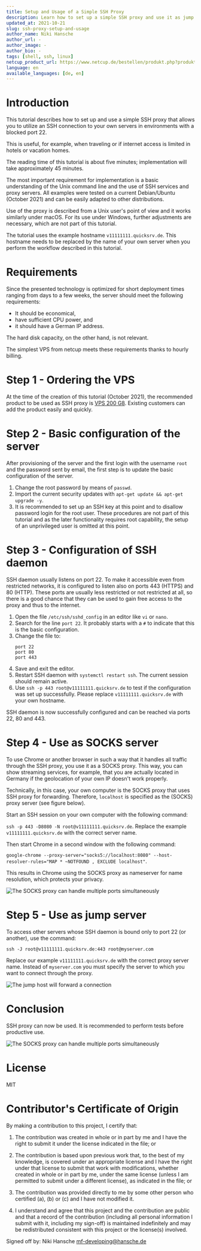 ```yaml
---
title: Setup and Usage of a Simple SSH Proxy
description: Learn how to set up a simple SSH proxy and use it as jump host or SOCKS proxy.
updated_at: 2021-10-21
slug: ssh-proxy-setup-and-usage
author_name: Niki Hansche
author_url: -
author_image: -
author_bio: -
tags: [shell, ssh, linux] 
netcup_product_url: https://www.netcup.de/bestellen/produkt.php?produkt=2000
language: en
available_languages: [de, en]
---
```


# Introduction
This tutorial describes how to set up and use a simple SSH proxy that allows you to utilize an SSH connection to your own servers in environments with a blocked port 22.

This is useful, for example, when traveling or if internet access is limited in hotels or vacation homes.

The reading time of this tutorial is about five minutes; implementation will take approximately 45 minutes.

The most important requirement for implementation is a basic understanding of the Unix command line and the use of SSH services and proxy servers. All examples were tested on a current Debian/Ubuntu (October 2021) and can be easily adapted to other distributions.

Use of the proxy is described from a Unix user's point of view and it works similarly under macOS. For its use under Windows, further adjustments are necessary, which are not part of this tutorial.

The tutorial uses the example hostname `v11111111.quicksrv.de`. This hostname needs to be replaced by the name of your own server when you perform the workflow described in this tutorial.

# Requirements
Since the presented technology is optimized for short deployment times ranging from days to a few weeks, the server should meet the following requirements:

* It should be economical,
* have sufficient CPU power, and
* it should have a German IP address.

The hard disk capacity, on the other hand, is not relevant.

The simplest VPS from netcup meets these requirements thanks to hourly billing.

# Step 1 - Ordering the VPS
At the time of the creation of this tutorial (October 2021), the recommended product to be used as SSH proxy is [VPS 200 G8](https://www.netcup.de/bestellen/produkt.php?produkt=2000). 
Existing customers can add the product easily and quickly.

# Step 2 - Basic configuration of the server
After provisioning of the server and the first login with the username `root` and the password sent by email, the first step is to update the basic configuration of the server.

1. Change the root password by means of `passwd`.
2. Import the current security updates with `apt-get update && apt-get upgrade -y`.
3. It is recommended to set up an SSH key at this point and to disallow password login for the root user. These procedures are not part of this tutorial and as the later functionality requires root capability, the setup of an unprivileged user is omitted at this point.

# Step 3 - Configuration of SSH daemon
SSH daemon usually listens on port 22. To make it accessible even from restricted networks, it is configured to listen also on ports 443 (HTTPS) and 80 (HTTP). These ports are usually less restricted or not restricted at all, so there is a good chance that they can be used to gain free access to the proxy and thus to the internet.

1. Open the file `/etc/ssh/sshd_config` in an editor like `vi` or `nano`.
2. Search for the line `port 22`. It probably starts with a `#` to indicate that this is the basic configuration.
3. Change the file to:
   ```
   port 22 
   port 80 
   port 443 
   ```
4. Save and exit the editor.
5. Restart SSH daemon with `systemctl restart ssh`. The current session should remain active.
6. Use `ssh -p 443 root@v11111111.quicksrv.de` to test if the configuration was set up successfully.
   Please replace `v11111111.quicksrv.de` with your own hostname.

SSH daemon is now successfully configured and can be reached via ports 22, 80 and 443.

# Step 4 - Use as SOCKS server
To use Chrome or another browser in such a way that it handles all traffic through the SSH proxy, you use it as a SOCKS proxy. This way, you can show streaming services, for example, that you are actually located in Germany if the geolocation of your own IP doesn't work properly.

Technically, in this case, your own computer is the SOCKS proxy that uses SSH proxy for forwarding. Therefore, `localhost` is specified as the (SOCKS) proxy server (see figure below).

Start an SSH session on your own computer with the following command:

`ssh -p 443 -D8080 -N root@v11111111.quicksrv.de`. Replace the example `v11111111.quicksrv.de` with the correct server name.

Then start Chrome in a second window with the following command:

`google-chrome --proxy-server="socks5://localhost:8080" --host-resolver-rules="MAP * ~NOTFOUND , EXCLUDE localhost"`.

This results in Chrome using the SOCKS proxy as nameserver for name resolution, which protects your privacy.

![The SOCKS proxy can handle multiple ports simultaneously](images/socks.png)

# Step 5 - Use as jump server
To access other servers whose SSH daemon is bound only to port 22 (or another), use the command:

`ssh -J root@v11111111.quicksrv.de:443 root@myserver.com`

Replace our example `v11111111.quicksrv.de` with the correct proxy server name. Instead of `myserver.com` you must specify the server to which you want to connect through the proxy.

![The jump host will forward a connection](images/jump.png)

# Conclusion
SSH proxy can now be used. It is recommended to perform tests before productive use.

![The SOCKS proxy can handle multiple ports simultaneously](images/socks.png)

# License
MIT

# Contributor's Certificate of Origin
By making a contribution to this project, I certify that:

 1) The contribution was created in whole or in part by me and I have the right to submit it under the license indicated in the file; or

 2) The contribution is based upon previous work that, to the best of my knowledge, is covered under an appropriate license and I have the right under that license to submit that work with modifications, whether created in whole or in part by me, under the same license (unless I am permitted to submit under a different license), as indicated in the file; or

 3) The contribution was provided directly to me by some other person who certified (a), (b) or (c) and I have not modified it.

 4) I understand and agree that this project and the contribution are public and that a record of the contribution (including all personal information I submit with it, including my sign-off) is maintained indefinitely and may be redistributed consistent with this project or the license(s) involved.

Signed off by: Niki Hansche <mf-developing@hansche.de>
